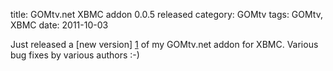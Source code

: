title: GOMtv.net XBMC addon 0.0.5 released
category: GOMtv
tags: GOMtv, XBMC
date: 2011-10-03

Just released a [new version] [1] of my GOMtv.net addon for XBMC. Various bug fixes by various authors :-)


[1]: https://bitbucket.org/henrik/plugin.video.gomtv.net/downloads/plugin.video.gomtv.net-0.0.5.zip
